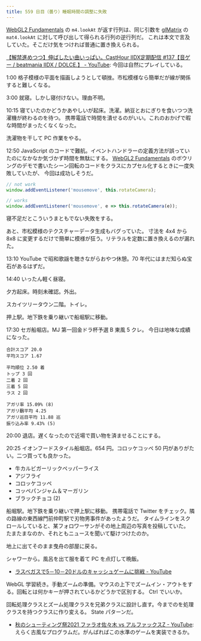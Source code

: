 ```yaml
---
title: 559 日目（曇り）睡眠時間の調整に失敗
---
```


[WebGL2 Fundamentals] の `m4.lookAt` が返す行列は、同じ引数を
[glMatrix] の `mat4.lookAt` に対して呼び出して得られる行列の逆行列だ。
これは本文で言及していた。そこだけ気をつければ普通に置き換えられる。

[【解禁進めつつ】伸ばしたい曲いっぱい。CastHour IIDX定期配信 &#x23;137【音ゲー / beatmania IIDX / DOLCE.】 - YouTube](https://www.youtube.com/watch?v=3NEqPSf_qXQ):
今回は自然にプレイしている。

1:00 格子模様の平面を描画しようとして頓挫。市松模様なら簡単だが線が関係すると難しくなる。

3:00 就寝。しかし寝付けない。理由不明。

10:15 寝ていたのかどうかあやしいが起床。洗濯。納豆とおにぎりを食いつつ洗濯機が終わるのを待つ。
携帯電話で時間を潰せるのがいい。これのおかげで暇な時間がまったくなくなった。

洗濯物を干して PC 作業をやる。

12:50 JavaScript のコードで難航。イベントハンドラーの定義方法が誤っていたのになかなか気づかず時間を無駄にする。
[WebGL2 Fundamentals] のボウリングのデモで書いたシーン回転のコードをクラスにカプセル化するときに一度失敗していたが、
今回は成功しそうだ。

```javascript
// not work
window.addEventListener('mousemove', this.rotateCamera);

// works
window.addEventListener('mousemove', e => this.rotateCamera(e));
```

寝不足だとこういうまともでない失敗をする。

あと、市松模様のテクスチャーデータ生成もバグっていた。
寸法を 4x4 から 8x8 に変更するだけで簡単に模様が狂う。リテラルを定数に置き換えるのが漏れた。

13:10 YouTube で昭和歌謡を聴きながらおやつ休憩。70 年代にはまだ知らぬ宝石があるはずだ。

14:40 いったん軽く昼寝。

夕方起床。時刻未確認。外出。

スカイツリータウン二階。トイレ。

押上駅。地下鉄を乗り継いで船堀駅に移動。

17:30 セガ船堀店。MJ 第一回金ドラ杯予選 B 東風 5 クレ。
今日は地味な成績になった。

```text
合計スコア 20.0
平均スコア 1.67

平均順位 2.50 着
トップ 3 回
二着 2 回
三着 5 回
ラス 2 回

アガリ率 15.09% (8)
アガリ飜平均 4.25
アガリ巡目平均 11.88 巡
振り込み率 9.43% (5)
```

20:00 退店。遅くなったので近場で買い物を済ませることにする。

20:25 イオンフードスタイル船堀店。654 円。コロッケコッペ 50 円がありがたい。二つ買っても良かった。

* 牛カルビガーリックペッパーライス
* アジフライ
* コロッケコッペ
* コッペパンジャム＆マーガリン
* ブラックチョコ (2)

船堀駅。地下鉄を乗り継いで押上駅に移動。
携帯電話で Twitter をチェック。隣の路線の東西線門前仲町駅で刃物男事件があったようだ。
タイムラインをスクロールしていると、某フォロワーサンがその地上周辺の写真を投稿していた。
たまたまなのか、それともニュースを聞いて駆けつけたのか。

地上に出てそのまま曳舟の部屋に戻る。

シャワーから。風呂を出て服を着て PC を点灯して晩飯。

* [ラスベガスで5－10－20ドルのキャッシュゲームに挑戦 - YouTube](https://www.youtube.com/watch?v=xAbriUPB1so)

WebGL 学習続き。手動ズームの準備。マウスの上下でズームイン・アウトをする。回転とは何かキーが押されているかどうかで区別する。
Ctrl でいいか。

回転処理クラスとズーム処理クラスを兄弟クラスに設計し直す。今までのを処理クラスを持つクラスに作り変える。
State パターンだ。

* [秋のシューティング祭2021 ファラオ佐々木 vs アルファックスZ - YouTube](https://www.youtube.com/watch?v=lg4i6JG4amA):
  えらく古風なプログラムだ。がんばればこの水準のゲームを実装できるか。

[WebGL2 Fundamentals]: https://webgl2fundamentals.org
[glMatrix]: https://glmatrix.net/
